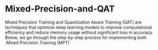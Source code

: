 # Mixed-Precision-and-QAT
Mixed Precision Training and Quantization Aware Training (QAT) are techniques that optimize deep learning models to improve computational efficiency and reduce memory usage without significant loss in accuracy. Below, we go through the step-by-step process for implementing both .Mixed Precision Training (MPT)

